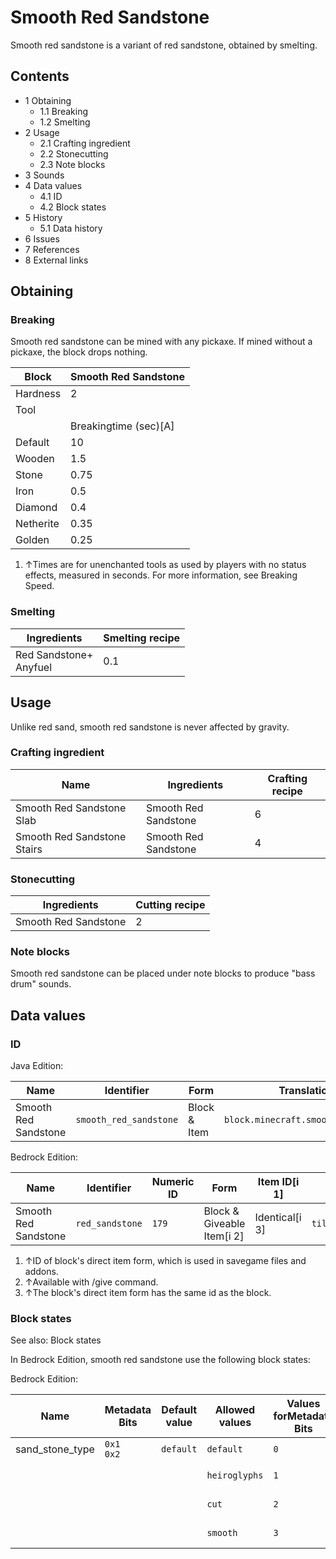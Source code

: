 # Smooth Red Sandstone
Smooth red sandstone is a variant of red sandstone, obtained by smelting.

## Contents
- 1 Obtaining
	- 1.1 Breaking
	- 1.2 Smelting
- 2 Usage
	- 2.1 Crafting ingredient
	- 2.2 Stonecutting
	- 2.3 Note blocks
- 3 Sounds
- 4 Data values
	- 4.1 ID
	- 4.2 Block states
- 5 History
	- 5.1 Data history
- 6 Issues
- 7 References
- 8 External links

## Obtaining
### Breaking
Smooth red sandstone can be mined with any pickaxe. If mined without a pickaxe, the block drops nothing.

| Block     | Smooth Red Sandstone  |
|-----------|-----------------------|
| Hardness  | 2                     |
| Tool      |                       |
|           | Breakingtime (sec)[A] |
| Default   | 10                    |
| Wooden    | 1.5                   |
| Stone     | 0.75                  |
| Iron      | 0.5                   |
| Diamond   | 0.4                   |
| Netherite | 0.35                  |
| Golden    | 0.25                  |

1. ↑Times are for unenchanted tools as used by players with no status effects, measured in seconds. For more information, see Breaking Speed.

### Smelting
| Ingredients                | Smelting recipe |
|----------------------------|-----------------|
| Red Sandstone+<br/>Anyfuel | 0.1             |

## Usage
Unlike red sand, smooth red sandstone is never affected by gravity.

### Crafting ingredient
| Name                        | Ingredients          | Crafting recipe |
|-----------------------------|----------------------|-----------------|
| Smooth Red Sandstone Slab   | Smooth Red Sandstone | 6               |
| Smooth Red Sandstone Stairs | Smooth Red Sandstone | 4               |

### Stonecutting
| Ingredients          | Cutting recipe |
|----------------------|----------------|
| Smooth Red Sandstone | 2              |

### Note blocks
Smooth red sandstone can be placed under note blocks to produce "bass drum" sounds.

## Data values
### ID
Java Edition:

| Name                 | Identifier             | Form         | Translation key                        |
|----------------------|------------------------|--------------|----------------------------------------|
| Smooth Red Sandstone | `smooth_red_sandstone` | Block & Item | `block.minecraft.smooth_red_sandstone` |

Bedrock Edition:

| Name                 | Identifier      | Numeric ID | Form                       | Item ID[i 1]   | Translation key                  |
|----------------------|-----------------|------------|----------------------------|----------------|----------------------------------|
| Smooth Red Sandstone | `red_sandstone` | `179`      | Block & Giveable Item[i 2] | Identical[i 3] | `tile.red_sandstone.smooth.name` |

1. ↑ID of block's direct item form, which is used in savegame files and addons.
2. ↑Available with /give command.
3. ↑The block's direct item form has the same id as the block.

### Block states
See also: Block states

In Bedrock Edition, smooth red sandstone use the following block states:

Bedrock Edition:

| Name            | Metadata Bits   | Default value | Allowed values | Values forMetadata Bits | Description        |
|-----------------|-----------------|---------------|----------------|-------------------------|--------------------|
| sand_stone_type | `0x1`<br/>`0x2` | `default`     | `default`      | `0`                     | Sandstone          |
|                 |                 |               | `heiroglyphs`  | `1`                     | Chiseled Sandstone |
|                 |                 |               | `cut`          | `2`                     | Cut Sandstone      |
|                 |                 |               | `smooth`       | `3`                     | Smooth Sandstone   |




